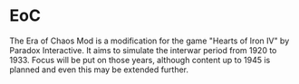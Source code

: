 # EoC
The Era of Chaos Mod is a modification for the game "Hearts of Iron IV" by Paradox Interactive. It aims to simulate the interwar period from 1920 to 1933. Focus will be put on those years, although content up to 1945 is planned and even this may be extended further.
